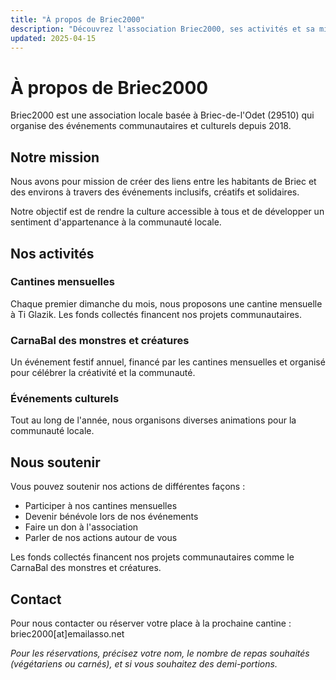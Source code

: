 ```yaml
---
title: "À propos de Briec2000"
description: "Découvrez l'association Briec2000, ses activités et sa mission dans la communauté de Briec-de-l'Odet."
updated: 2025-04-15
---
```


# À propos de Briec2000

Briec2000 est une association locale basée à Briec-de-l'Odet (29510) qui organise des événements communautaires et culturels depuis 2018.

## Notre mission

Nous avons pour mission de créer des liens entre les habitants de Briec et des environs à travers des événements inclusifs, créatifs et solidaires.

Notre objectif est de rendre la culture accessible à tous et de développer un sentiment d'appartenance à la communauté locale.

## Nos activités

### Cantines mensuelles

Chaque premier dimanche du mois, nous proposons une cantine mensuelle à Ti Glazik. Les fonds collectés financent nos projets communautaires.

### CarnaBal des monstres et créatures

Un événement festif annuel, financé par les cantines mensuelles et organisé pour célébrer la créativité et la communauté.

### Événements culturels

Tout au long de l'année, nous organisons diverses animations pour la communauté locale.

## Nous soutenir

Vous pouvez soutenir nos actions de différentes façons :

- Participer à nos cantines mensuelles
- Devenir bénévole lors de nos événements
- Faire un don à l'association
- Parler de nos actions autour de vous

Les fonds collectés financent nos projets communautaires comme le CarnaBal des monstres et créatures.

## Contact

Pour nous contacter ou réserver votre place à la prochaine cantine : <span class="email-copy">briec2000[at]emailasso.net</span>

*Pour les réservations, précisez votre nom, le nombre de repas souhaités (végétariens ou carnés), et si vous souhaitez des demi-portions.*